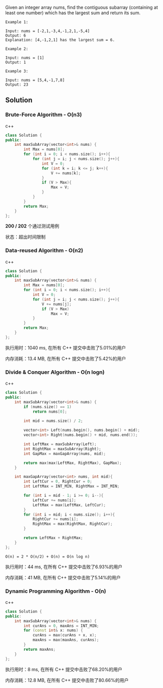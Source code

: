 Given an integer array nums, find the contiguous subarray (containing at least one number) which has the largest sum and return its sum.

```
Example 1:

Input: nums = [-2,1,-3,4,-1,2,1,-5,4]
Output: 6
Explanation: [4,-1,2,1] has the largest sum = 6.

Example 2:

Input: nums = [1]
Output: 1

Example 3:

Input: nums = [5,4,-1,7,8]
Output: 23
```

## Solution

### Brute-Force Algorithm - O(n3)

c++

```c++
class Solution {
public:
    int maxSubArray(vector<int>& nums) {
        int Max = nums[0];
        for (int i = 0; i < nums.size(); i++){
            for (int j = i; j < nums.size(); j++){
                int V = 0;
                for (int k = i; k <= j; k++){
                    V += nums[k];
                }
                if (V > Max){
                    Max = V;
                }
            }
        }
        return Max;
    }
};
```
**200 / 202** 个通过测试用例

状态：超出时间限制

### Data-reused Algorithm - O(n2)

c++

```c++
class Solution {
public:
    int maxSubArray(vector<int>& nums) {
        int Max = nums[0];
        for (int i = 0; i < nums.size(); i++){
            int V = 0;
            for (int j = i; j < nums.size(); j++){
                V += nums[j];
                if (V > Max)
                    Max = V;
            }
        }
        return Max;
    }
};
```

执行用时：1040 ms, 在所有 C++ 提交中击败了5.01%的用户

内存消耗：13.4 MB, 在所有 C++ 提交中击败了5.42%的用户

### Divide & Conquer Algorithm - O(n logn)

c++

```c++
class Solution {
public:
    int maxSubArray(vector<int>& nums) {
        if (nums.size() == 1)
            return nums[0];
        
        int mid = nums.size() / 2;

        vector<int> Left(nums.begin(), nums.begin() + mid);
        vector<int> Right(nums.begin() + mid, nums.end());

        int LeftMax = maxSubArray(Left);
        int RightMax = maxSubArray(Right);
        int GapMax = maxGapArray(nums, mid);

        return max(max(LeftMax, RightMax), GapMax);
    }

    int maxGapArray(vector<int> nums, int mid){
        int LeftCur = 0, RightCur = 0;
        int LeftMax = INT_MIN, RightMax = INT_MIN;

        for (int i = mid - 1; i >= 0; i--){
            LeftCur += nums[i];
            LeftMax = max(LeftMax, LeftCur);
        }
        for (int i = mid; i < nums.size(); i++){
            RightCur += nums[i];
            RightMax = max(RightMax, RightCur);
        }

        return LeftMax + RightMax;        
    }
};
```

`O(n) = 2 * O(n/2) + O(n) = O(n log n)`

执行用时：44 ms, 在所有 C++ 提交中击败了6.93%的用户

内存消耗：41 MB, 在所有 C++ 提交中击败了5.14%的用户

### Dynamic Programming Algorithm - O(n)

c++

```c++
class Solution {
public:
    int maxSubArray(vector<int>& nums) {
        int curAns = 0, maxAns = INT_MIN;
        for (const int& x: nums) {
            curAns = max(curAns + x, x);
            maxAns = max(maxAns, curAns);
        }
        return maxAns;
    }
};
```

执行用时：8 ms, 在所有 C++ 提交中击败了68.20%的用户

内存消耗：12.8 MB, 在所有 C++ 提交中击败了80.66%的用户
